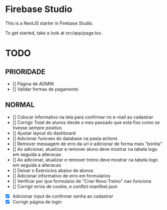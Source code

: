 # Firebase Studio

This is a NextJS starter in Firebase Studio.

To get started, take a look at src/app/page.tsx.

# TODO
## PRIORIDADE
- [] Página de ADMIN
- [] Validar formas de pagamento
## NORMAL
- [] Colocar informativo na tela para confirmar no e-mail ao cadastrar
- [] Corrigir Total de alunos desde o mes passado que esta fixo como se tivesse sempre positivo
- [] Ajustar layout do dashboard
- [] Adicionar funcoes do database na pasta actions
- [] Remover messagem de erro da url e adicionar de forma mais "bonita"
- [] Ao adicionar, atualizar e remover aluno deve mostrar na tabela logo em seguida a alteracao
- [] Ao adicionar, atualizar e remover treino deve mostrar na tabela logo em seguida a alteracao
- [] Deixar o Exercicios abaixo de alunos
- [] Adicionar informativo de erro em formularios
- [] Verificar por que formulario de "Criar Novo Treino" nao funciona
- [] Corrigir erros de cookie, e conflict manifest.json
- [X] Adicionar input de confirmar senha ao cadastrar
- [X] Corrigir página de login
